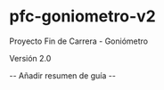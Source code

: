 # pfc-goniometro-v2
Proyecto Fin de Carrera - Goniómetro

Versión 2.0

-- Añadir resumen de guía --
